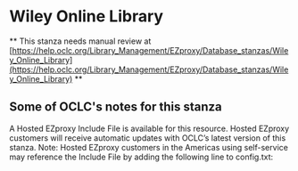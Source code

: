 # Wiley Online Library
** This stanza needs manual review at [https://help.oclc.org/Library_Management/EZproxy/Database_stanzas/Wiley_Online_Library](https://help.oclc.org/Library_Management/EZproxy/Database_stanzas/Wiley_Online_Library) **

## Some of OCLC's notes for this stanza

A Hosted EZproxy Include File is available for this resource. Hosted EZproxy customers will receive automatic updates with OCLC&rsquo;s latest version of this stanza. Note: Hosted EZproxy customers in the Americas using self-service may reference the Include File by adding the following line to config.txt:

&nbsp;
